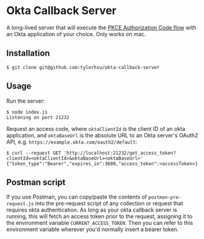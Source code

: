 # Okta Callback Server
A long-lived server that will execute the [PKCE Authorization Code flow](https://developer.okta.com/docs/guides/implement-auth-code-pkce/overview/) with an Okta application of your choice.  Only works on mac.

## Installation
```
$ git clone git@github.com:tylerhsu/okta-callback-server
```

## Usage
Run the server:
```
$ node index.js
Listening on port 21232
```

Request an access code, where `oktaClientId` is the client ID of an okta application, and `oktaBaseUrl` is the absolute URL to an Okta server's OAuth2 API, e.g. `https://example.okta.com/oauth2/default`:
```
$ curl --request GET 'http://localhost:21232/get_access_token?clientId=<oktaClientId>&oktaBaseUrl=<oktaBaseUrl>'
{"token_type":"Bearer","expires_in":3600,"access_token":<accessToken>}
```

## Postman script
If you use Postman, you can copy/paste the contents of `postman-pre-request.js` into the pre-request script of any collection or request that requires okta authentication.  As long as your okta callback server is running, this will fetch an access token prior to the request, assigning it to the environment variable `CURRENT_ACCESS_TOKEN`.  Then you can refer to this environment variable wherever you'd normally insert a bearer token.